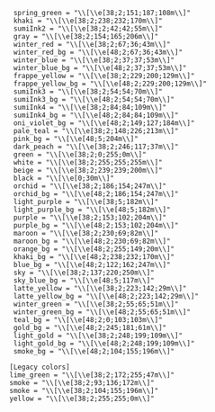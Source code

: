      
     spring_green = "\\[\\e[38;2;151;187;108m\\]"
     khaki = "\\[\\e[38;2;238;232;170m\\]"
     sumiInk2 = "\\[\\e[38;2;42;42;55m\\]"
     gray = "\\[\\e[38;2;154;165;206m\\]"
     winter_red = "\\[\\e[38;2;67;36;43m\\]"
     winter_red_bg = "\\[\\e[48;2;67;36;43m\\]"
     winter_blue = "\\[\\e[38;2;37;37;53m\\]"
     winter_blue_bg = "\\[\\e[48;2;37;37;53m\\]"
     frappe_yellow = "\\[\\e[38;2;229;200;129m\\]"
     frappe_yellow_bg = "\\[\\e[48;2;229;200;129m\\]"
     sumiInk3 = "\\[\\e[38;2;54;54;70m\\]"
     sumiInk3_bg = "\\[\\e[48;2;54;54;70m\\]"
     sumiInk4 = "\\[\\e[38;2;84;84;109m\\]"
     sumiInk4_bg = "\\[\\e[48;2;84;84;109m\\]"
     oni_violet_bg = "\\[\\e[48;2;149;127;184m\\]"
     pale_teal = "\\[\\e[38;2;148;226;213m\\]"
     pink_bg = "\\[\\e[48;5;204m\\]"
     dark_peach = "\\[\\e[38;2;246;117;37m\\]"
     green = "\\[\\e[38;2;0;255;0m\\]"
     white = "\\[\\e[38;2;255;255;255m\\]"
     beige = "\\[\\e[38;2;239;239;200m\\]"
     black = "\\[\\e[0;30m\\]"
     orchid = "\\[\\e[38;2;186;154;247m\\]"
     orchid_bg = "\\[\\e[48;2;186;154;247m\\]"
     light_purple = "\\[\\e[38;5;182m\\]"
     light_purple_bg = "\\[\\e[48;5;182m\\]"
     purple = "\\[\\e[38;2;153;102;204m\\]"
     purple_bg = "\\[\\e[48;2;153;102;204m\\]"
     maroon = "\\[\\e[38;2;230;69;82m\\]"
     maroon_bg = "\\[\\e[48;2;230;69;82m\\]"
     orange_bg = "\\[\\e[48;2;255;149;20m\\]"
     khaki_bg = "\\[\\e[48;2;238;232;170m\\]"
     blue_bg = "\\[\\e[48;2;122;162;247m\\]"
     sky = "\\[\\e[38;2;137;220;250m\\]"
     sky_blue_bg = "\\[\\e[48;5;117m\\]"
     latte_yellow = "\\[\\e[38;2;223;142;29m\\]"
     latte_yellow_bg = "\\[\\e[48;2;223;142;29m\\]"
     winter_green = "\\[\\e[38;2;55;65;51m\\]"
     winter_green_bg = "\\[\\e[48;2;55;65;51m\\]"
     teal_bg = "\\[\\e[48;2;0;103;103m\\]"
     gold_bg = "\\[\\e[48;2;245;181;61m\\]"
     light_gold = "\\[\\e[38;2;248;199;109m\\]"
     light_gold_bg = "\\[\\e[48;2;248;199;109m\\]"
     smoke_bg = "\\[\\e[48;2;104;155;196m\\]"

    [Legacy colors]
    lime_green = "\\[\\e[38;2;172;255;47m\\]"
    smoke = "\\[\\e[38;2;93;136;172m\\]"
    smoke = "\\[\\e[38;2;104;155;196m\\]"
    yellow = "\\[\\e[38;2;255;255;0m\\]"

